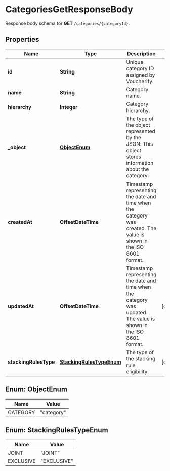 

# CategoriesGetResponseBody

Response body schema for **GET** `/categories/{categoryId}`.

## Properties

| Name | Type | Description | Notes |
|------------ | ------------- | ------------- | -------------|
|**id** | **String** | Unique category ID assigned by Voucherify. |  |
|**name** | **String** | Category name. |  |
|**hierarchy** | **Integer** | Category hierarchy. |  |
|**_object** | [**ObjectEnum**](#ObjectEnum) | The type of the object represented by the JSON. This object stores information about the category. |  |
|**createdAt** | **OffsetDateTime** | Timestamp representing the date and time when the category was created. The value is shown in the ISO 8601 format. |  |
|**updatedAt** | **OffsetDateTime** | Timestamp representing the date and time when the category was updated. The value is shown in the ISO 8601 format. |  [optional] |
|**stackingRulesType** | [**StackingRulesTypeEnum**](#StackingRulesTypeEnum) | The type of the stacking rule eligibility. |  [optional] |



## Enum: ObjectEnum

| Name | Value |
|---- | -----|
| CATEGORY | &quot;category&quot; |



## Enum: StackingRulesTypeEnum

| Name | Value |
|---- | -----|
| JOINT | &quot;JOINT&quot; |
| EXCLUSIVE | &quot;EXCLUSIVE&quot; |



